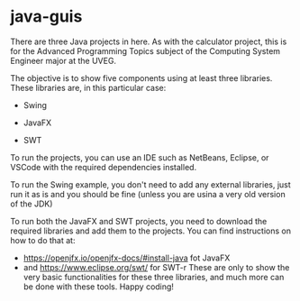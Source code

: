 # java-guis

There are three Java projects in here. As with the calculator project, this is for the Advanced Programming Topics subject of the Computing System Engineer major at the UVEG.

The objective is to show five components using at least three libraries. These libraries are, in this particular case:

- Swing

- JavaFX

- SWT

To run the projects, you can use an IDE such as NetBeans, Eclipse, or VSCode with the required dependencies installed.

To run the Swing example, you don't need to add any external libraries, just run it as is and you should be fine (unless you are usina a very old version of the JDK)

To run both the JavaFX and SWT projects, you need to download the required libraries and add them to the projects. You can find instructions on how to do that at:

- https://openjfx.io/openjfx-docs/#install-java fot JavaFX
- and https://www.eclipse.org/swt/ for SWT-r
These are only to show the very basic functionalities for these three libraries, and much more can be done with these tools. Happy coding!

